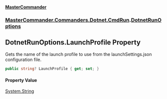 #### [MasterCommander](MasterCommander.md 'MasterCommander')
### [MasterCommander.Commanders.Dotnet.CmdRun](MasterCommander.Commanders.Dotnet.CmdRun.md 'MasterCommander.Commanders.Dotnet.CmdRun').[DotnetRunOptions](DotnetRunOptions.md 'MasterCommander.Commanders.Dotnet.CmdRun.DotnetRunOptions')

## DotnetRunOptions.LaunchProfile Property

Gets the name of the launch profile to use from the launchSettings.json configuration file.

```csharp
public string? LaunchProfile { get; set; }
```

#### Property Value
[System.String](https://docs.microsoft.com/en-us/dotnet/api/System.String 'System.String')